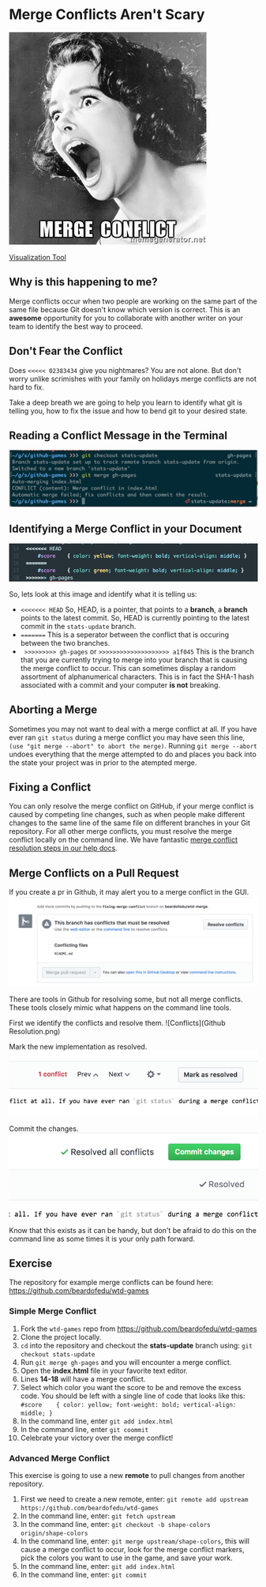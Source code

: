 # Merge Conflicts Aren't Scary 
![scary](screaming-woman-merge-conflict.jpg)

[Visualization Tool](http://git-school.github.io/visualizing-git/)

## Why is this happening to me?

Merge conflicts occur when two people are working on the same part of the same file because Git doesn't know which version is correct. This is an **awesome** opportunity for you to collaborate with another writer on your team to identify the best way to proceed. 

## Don't Fear the Conflict
Does `<<<<< 02383434` give you nightmares? You are not alone. But don't worry unlike scrimishes with your family on holidays merge conflicts are not hard to fix.

Take a deep breath we are going to help you learn to identify what git is telling you, how to fix the issue and how to bend git to your desired state.

## Reading a Conflict Message in the Terminal
![img](cli-merge-conflict.png)

## Identifying a Merge Conflict in your Document
![img](atom-merge-conflict.png)

So, lets look at this image and identify what it is telling us:

- `<<<<<<< HEAD`
  So, HEAD, is a pointer, that points to a **branch**, a **branch** points to the latest commit. So, HEAD is currently pointing to the latest commit in the `stats-update` branch.
- `=======`
  This is a seperator between the conflict that is occuring between the two branches.
- ` >>>>>>>>> gh-pages` or `>>>>>>>>>>>>>>>>>>>> a1f045`
  This is the branch that you are currently trying to merge into your branch that is causing the merge conflict to occur. This can sometimes display a random assortment of alphanumerical characters. This is in fact the SHA-1 hash associated with a commit and your computer **is not** breaking. 

## Aborting a Merge
Sometimes you may not want to deal with a merge conflict at all. If you have ever ran `git status` during a merge conflict you may have seen this line, `(use "git merge --abort" to abort the merge)`. Running `git merge --abort` undoes everything that the merge attempted to do and places you back into the state your project was in prior to the atempted merge.

## Fixing a Conflict
You can only resolve the merge conflict on GitHub, if your merge conflict is caused by competing line changes, such as when people make different changes to the same line of the same file on different branches in your Git repository. For all other merge conflicts, you must resolve the merge conflict locally on the command line.
We have fantastic <a href='https://help.github.com/articles/resolving-a-merge-conflict-using-the-command-line/' target='_blank'>merge conflict resolution steps in our help docs</a>.

## Merge Conflicts on a Pull Request
If you create a pr in Github, it may alert you to a merge conflict in the GUI.
![Github Merge Conflict](merge-conflict-github.png)

There are tools in Github for resolving some, but not all merge conflicts. These tools closely mimic what happens on the command line tools.

First we identify the conflicts and resolve them.
![Conflicts](Github Resolution.png)

Mark the new implementation as resolved.
![Mark as resolved](mark%20as%20resolved.png)

Commit the changes.
![commit](commit.png)

Know that this exists as it can be handy, but don't be afraid to do this on the command line as some times it is your only path forward.

## Exercise 
The repository for example merge conflicts can be found here: https://github.com/beardofedu/wtd-games

### Simple Merge Conflict
1. Fork the `wtd-games` repo from https://github.com/beardofedu/wtd-games
1. Clone the project locally.
1. `cd` into the repository and checkout the **stats-update** branch using: `git checkout stats-update`
1. Run `git merge gh-pages` and you will encounter a merge conflict.
1. Open the **index.html** file in your favorite text editor. 
1. Lines **14-18** will have a merge conflict.
1. Select which color you want the score to be and remove the excess code. You should be left with a single line of code that looks like this: `#score    { color: yellow; font-weight: bold; vertical-align: middle; }`
1. In the command line, enter `git add index.html`
1. In the command line, enter `git coommit` 
1. Celebrate your victory over the merge conflict!

### Advanced Merge Conflict
This exercise is going to use a new **remote** to pull changes from another repository.

1. First we need to create a new remote, enter: `git remote add upstream https://github.com/beardofedu/wtd-games`
1. In the command line, enter: `git fetch upstream`
1. In the command line, enter: `git checkout -b shape-colors origin/shape-colors`
1. In the command line, enter: `git merge upstream/shape-colors`, this will cause a merge conflict to occur, look for the merge conflict markers, pick the colors you want to use in the game, and save your work.
1. In the command line, enter: `git add index.html`
1. In the command line, enter: `git commit`
